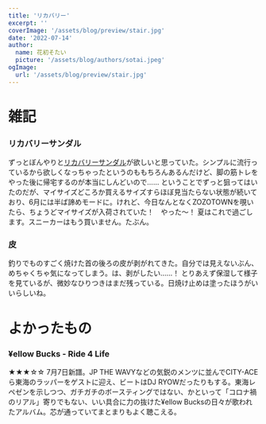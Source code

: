```yaml
---
title: 'リカバリー'
excerpt: ''
coverImage: '/assets/blog/preview/stair.jpg'
date: '2022-07-14'
author:
  name: 花初そたい
  picture: '/assets/blog/authors/sotai.jpeg'
ogImage:
  url: '/assets/blog/preview/stair.jpg'
---
```

# 雑記

### リカバリーサンダル
ずっとぼんやりと[リカバリーサンダル](https://www.oofos.jp/why_oofos.html)が欲しいと思っていた。シンプルに流行っているから欲しくなっちゃったというのももちろんあるんだけど、脚の筋トレをやった後に帰宅するのが本当にしんどいので……
ということでずっと狙ってはいたのだが、マイサイズどころか買えるサイズすらほぼ見当たらない状態が続いており、6月には半ば諦めモードに。けれど、今日なんとなくZOZOTOWNを覗いたら、ちょうどマイサイズが入荷されていた！　やった～！
夏はこれで過ごします。スニーカーはもう買いません。たぶん。

### 皮
釣りでものすごく焼けた首の後ろの皮が剥がれてきた。自分では見えないぶん、めちゃくちゃ気になってしまう。は、剥がしたい……！
とりあえず保湿して様子を見ているが、微妙なひりつきはまだ残っている。日焼け止めは塗ったほうがいいらしいね。

# よかったもの
### ¥ellow Bucks - Ride 4 Life
★★★☆☆
7月7日新譜。JP THE WAVYなどの気鋭のメンツに並んでCITY-ACEら東海のラッパーをゲストに迎え、ビートはDJ RYOWだったりもする。東海レペゼンを示しつつ、ガチガチのボースティングではない、かといって「コロナ禍のリアル」寄りでもない、いい具合に力の抜けた¥ellow Bucksの日々が歌われたアルバム。芯が通っていてまとまりもよく聴こえる。